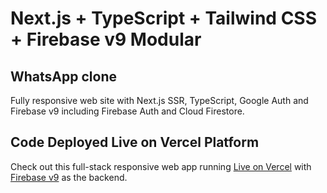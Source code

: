 # Next.js + TypeScript + Tailwind CSS + Firebase v9 Modular

## WhatsApp clone

Fully responsive web site with Next.js SSR, TypeScript, Google Auth and Firebase v9 including Firebase Auth and Cloud Firestore.

## Code Deployed Live on Vercel Platform

Check out this full-stack responsive web app running [Live on Vercel](https://launchpad-nextjs-typescript-clone-whatsapp.vercel.app/) with [Firebase v9](https://firebase.google.com/) as the backend.
